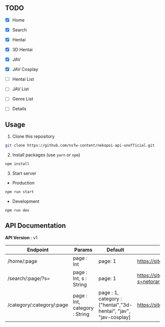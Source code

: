 
## TODO

- [x] Home
- [x] Search
- [x] Hentai
- [x] 3D Hentai
- [x] JAV
- [x] JAV Cosplay
- [ ] Hentai List
- [ ] JAV List
- [ ] Genre List
- [ ] Details 
  

## Usage

1. Clone this repository

```bash
git clone https://github.com/nsfw-content/nekopoi-api-unofficial.git
```

2. Install packages (use `yarn` or `npm`)

```bash
npm install
```

3. Start server

- Production

```bash
npm run start
```

- Development

```bash
npm run dev
```

## API Documentation

**API Version** : v1

| Endpoint                  | Params                        | Default                                                          | Example                                   |
| ------------------------- | ----------------------------- | ---------------------------------------------------------------- | ----------------------------------------- |
| /home/:page               | page : Int                    | page: 1                                                          | https://site.com/api/home/1               |
| /search/:page/?s=         | page : Int, s : String        | page: 1                                                          | https://site.com/api/search/1/?s=netorare |
| /category/:category/:page | page : Int, category : String | page : 1, category : ["hentai","3d-hentai", "jav", "jav-cosplay] | https://site.com/api/category/hentai/1    |

